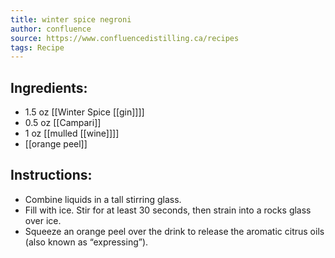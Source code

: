 ```yaml
---
title: winter spice negroni
author: confluence
source: https://www.confluencedistilling.ca/recipes
tags: Recipe
---
```


## Ingredients:
- 1.5 oz [[Winter Spice [[gin]]]]
- 0.5 oz [[Campari]]
- 1 oz [[mulled [[wine]]]] 
- [[orange peel]]
## Instructions:
- Combine liquids in a tall stirring glass. 
- Fill with ice. Stir for at least 30 seconds, then strain into a rocks glass over ice. 
- Squeeze an orange peel over the drink to release the aromatic citrus oils (also known as “expressing”).
